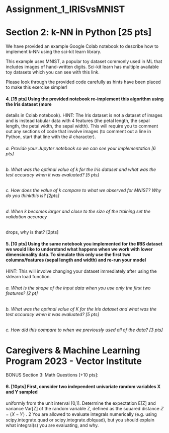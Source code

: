 # Assignment_1_IRISvsMNIST

# Section 2: k-NN in Python [25 pts]
We have provided an example Google Colab notebook to describe how to implement k-NN using the
sci-kit learn library. 

This example uses MNIST, a popular toy dataset commonly used in ML that includes
images of hand-written digits. Sci-kit learn has multiple available toy datasets which you can see with this
link. 

Please look through the provided code carefully as hints have been placed to make this exercise
simpler!
#### 4. [15 pts] Using the provided notebook re-implement this algorithm using the Iris dataset (more
details in Colab notebook).
HINT: The Iris dataset is not a dataset of images and is instead tabular data with 4 features (the
petal length, the sepal length, the petal width, the sepal width). This will require you to comment
out any sections of code that involve images (to comment out a line in Python, start that line with
the # character).
###### a. Provide your Jupyter notebook so we can see your implementation [6 pts]
###### b. What was the optimal value of k for the Iris dataset and what was the test accuracy when it was evaluated? [5 pts]
###### c. How does the value of k compare to what we observed for MNIST? Why do you thinkthis is? [2pts]
###### d. When k becomes larger and close to the size of the training set the validation accuracy
drops, why is that? [2pts]
#### 5. [10 pts] Using the same notebook you implemented for the IRIS dataset we would like to understand what happens when we work with lower dimensionality data. To simulate this only use the first two columns/features (sepal length and width) and re-run your model

HINT: This will involve changing your dataset immediately after using the sklearn load function.

###### a. What is the shape of the input data when you use only the first two features? [2 pt]
###### b. What was the optimal value of K for the Iris dataset and what was the test accuracy when it was evaluated? [5 pts]
###### c. How did this compare to when we previously used all of the data? [3 pts]

# Caregivers & Machine Learning Program 2023 - Vector Institute
BONUS Section 3: Math Questions [+10 pts]:
#### 6. [10pts] First, consider two independent univariate random variables X and Y sampled
uniformly from the unit interval [0,1]. Determine the expectation E[Z] and variance Var[Z]
of the random variable Z, defined as the squared distance 𝑍 = (𝑋 − 𝑌) . 2
You are allowed to evaluate integrals numerically (e.g. using scipy.integrate.quad or
scipy.integrate.dblquad), but you should explain what integral(s) you are evaluating,
and why.

